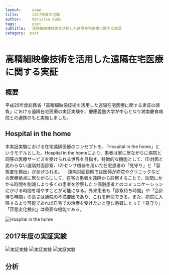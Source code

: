 ```yaml
---
layout:     page
title:      2017年度の活動
author:     Noriatsu Kudo
tags: 		post 
subtitle:  	高精細映像技術を活用した遠隔在宅医療に関する実証
category:  past
---
```

<!-- Start Writing Below in Markdown -->
# 高精細映像技術を活用した遠隔在宅医療に関する実証
## 概要
平成29年度総務省「高精細映像技術を活用した遠隔在宅医療に関する実証の請負」における遠隔在宅医療の実証実験を、慶應義塾大学が中心となり湘南慶育病院との連携のもと実施しました。

## Hospital in the home
本実証実験における在宅遠隔医療のコンセプトを、「Hospital in the home」というモデルとした。Hospital in the homeにより、患者は家に居ながらに病院と同等の医療サービスを受けられる世界を目指す。特徴的な機能として、(1)対面と変わらない遠隔対面診察、(2)センサ機器を用いた在宅患者の「見守り」と「容態変化検出」があげられる。
　遠隔対面視察では医師が病院やクリニックなどの医療拠点に居ながらにして、在宅の患者を遠隔から診察することで、訪問にかかる時間を削減しより多くの患者を診察したり個別患者とのコミュニケーションにかける時間を増やすことが可能になる。外来患者も「診察待ち時間」や「会計待ち時間」の長さは通院の不満要因であり、これを解決できる。また、病院に入院するより可能であれば自宅での治療を受けたいと望む患者にとって「見守り」「容態変化検出」は重要な機能である。

![Hospital in the home](https://sfc-lisc.github.io/img/posts/001.png)

## 2017年度の実証実験
![実証実験](https://sfc-lisc.github.io/img/posts/slide01.png)
![実証実験](https://sfc-lisc.github.io/img/posts/slide03.png)
![実証実験](https://sfc-lisc.github.io/img/posts/slide04.png)

## 分析

